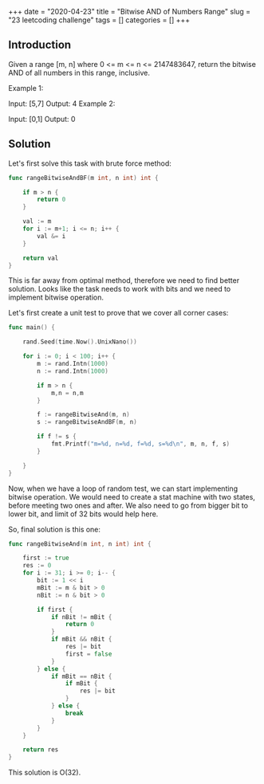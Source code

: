 +++
date = "2020-04-23"
title = "Bitwise AND of Numbers Range"
slug = "23 leetcoding challenge"
tags = []
categories = []
+++

## Introduction

Given a range [m, n] where 0 <= m <= n <= 2147483647, return the bitwise AND of all numbers in this range, inclusive.

Example 1:

Input: [5,7]
Output: 4
Example 2:

Input: [0,1]
Output: 0

## Solution

Let's first solve this task with brute force method:

``` go
func rangeBitwiseAndBF(m int, n int) int {

	if m > n {
		return 0
	}

	val := m
	for i := m+1; i <= n; i++ {
		val &= i
	}

	return val
}
```

This is far away from optimal method, therefore we need to find better solution.
Looks like the task needs to work with bits and we need to implement bitwise operation.

Let's first create a unit test to prove that we cover all corner cases:

``` go
func main() {

	rand.Seed(time.Now().UnixNano())

	for i := 0; i < 100; i++ {
		m := rand.Intn(1000)
		n := rand.Intn(1000)

		if m > n {
			m,n = n,m
		}

		f := rangeBitwiseAnd(m, n)
		s := rangeBitwiseAndBF(m, n)

		if f != s {
			fmt.Printf("m=%d, n=%d, f=%d, s=%d\n", m, n, f, s)
		}

	}
}
```

Now, when we have a loop of random test, we can start implementing bitwise operation.
We would need to create a stat machine with two states, before meeting two ones and after.
We also need to go from bigger bit to lower bit, and limit of 32 bits would help here.

So, final solution is this one:
``` go
func rangeBitwiseAnd(m int, n int) int {

	first := true
	res := 0
	for i := 31; i >= 0; i-- {
		bit := 1 << i
		mBit := m & bit > 0
		nBit := n & bit > 0

		if first {
			if nBit != mBit {
				return 0
			}
			if mBit && nBit {
				res |= bit
				first = false
			}
		} else {
			if mBit == nBit {
				if mBit {
					res |= bit
				}
			} else {
				break
			}
		}
	}

	return res
}
```

This solution is O(32).
